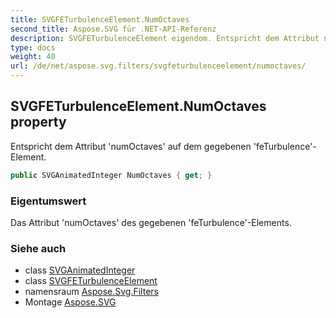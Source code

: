 ```yaml
---
title: SVGFETurbulenceElement.NumOctaves
second_title: Aspose.SVG für .NET-API-Referenz
description: SVGFETurbulenceElement eigendom. Entspricht dem Attribut numOctaves auf dem gegebenen feTurbulenceElement.
type: docs
weight: 40
url: /de/net/aspose.svg.filters/svgfeturbulenceelement/numoctaves/
---
```

## SVGFETurbulenceElement.NumOctaves property

Entspricht dem Attribut 'numOctaves' auf dem gegebenen 'feTurbulence'-Element.

```csharp
public SVGAnimatedInteger NumOctaves { get; }
```

### Eigentumswert

Das Attribut 'numOctaves' des gegebenen 'feTurbulence'-Elements.

### Siehe auch

* class [SVGAnimatedInteger](../../../aspose.svg.datatypes/svganimatedinteger/)
* class [SVGFETurbulenceElement](../)
* namensraum [Aspose.Svg.Filters](../../svgfeturbulenceelement/)
* Montage [Aspose.SVG](../../../)


